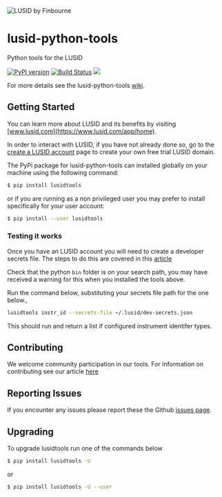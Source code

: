 ![LUSID by Finbourne](https://content.finbourne.com/LUSID_repo.png)

# lusid-python-tools
Python tools for the LUSID

[![PyPI version](https://badge.fury.io/py/lusidtools.svg)](https://badge.fury.io/py/lusidtools)
[![Build Status](https://travis-ci.org/finbourne/lusid-python-tools.svg?branch=master)](https://travis-ci.org/finbourne/lusid-python-tools)
![](https://github.com/finbourne/lusid-python-tools/workflows/commit-hook/badge.svg)

For more details see the lusid-python-tools [wiki](https://github.com/finbourne/lusid-python-tools/wiki).

## Getting Started

You can learn more about LUSID and its benefits by visiting [www.lusid.com](https://www.lusid.com/app/home). 

In order to interact with LUSID, if you have not already done so, go to the [create a LUSID account](https://www.lusid.com/app/signup) page to create your own free trial LUSID domain.

The PyPi package for lusid-python-tools can installed globally on your machine using the following command:

```sh
$ pip install lusidtools
```

or if you are running as a non privileged user you may prefer to install specifically for your user account:

```sh
$ pip install --user lusidtools
```

### Testing it works

Once you have an LUSID account you will need to create a developer secrets file.  The steps to do this are covered in this [article](https://support.finbourne.com/getting-started-with-apis-sdks)

Check that the python `bin` folder is on your search path, you may have received a warning for this when you installed the tools above.   

Run the command below, substituting your secrets file path for the one below.,

``` sh
lusidtools instr_id --secrets-file ~/.lusid/dev-secrets.json
```

This should run and return a list if configured instrument identifer types.

## Contributing

We welcome community participation in our tools.  For information on contributing see our article [here](https://github.com/finbourne/lusid-python-tools/tree/master/docs)

## Reporting Issues
If you encounter any issues please report these the Github [issues page](https://github.com/finbourne/lusid-python-tools/issues).

## Upgrading

To upgrade lusidtools run one of the commands below 

```sh
$ pip install lusidtools -U
```

or

```sh
$ pip install lusidtools -U --user
```
